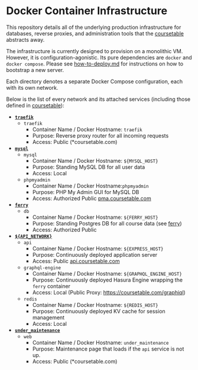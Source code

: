# Docker Container Infrastructure

This repository details all of the underlying production infrastructure for databases, reverse proxies, and administration tools that the [coursetable](https://github.com/coursetable/coursetable/) abstracts away.

The infrastructure is currently designed to provision on a monolithic VM. However, it is configuration-agonistic. Its pure dependencies are `docker` and `docker compose`. Please see [how-to-deploy.md](https://github.com/coursetable/coursetable/blob/master/docs/how-to-deploy.md) for instructions on how to bootstrap a new server.

Each directory denotes a separate Docker Compose configuration, each with its own network.

Below is the list of every network and its attached services (including those defined in [coursetable](https://github.com/coursetable/coursetable/)):
 - **[`traefik`](traefik/)**
    - `traefik`
        - Container Name / Docker Hostname: `traefik`
        - Purpose: Reverse proxy router for all incoming requests
        - Access: Public (*coursetable.com)
- **[`mysql`](mysql/)**
    - `mysql`
        - Container Name / Docker Hostname: `${MYSQL_HOST}`
        - Purpose: Standing MySQL DB for all user data
        - Access: Local
    - `phpmyadmin`
        - Container Name / Docker Hostname:`phpmyadmin`
        - Purpose: PHP My Admin GUI for MySQL DB
        - Access: Authorized Public [pma.coursetable.com](https://pma.coursetable.com)
- **[`ferry`](ferry/)**
    - `db`
        - Container Name / Docker Hostname: `${FERRY_HOST}`
        - Purpose: Standing Postgres DB for all course data (see [ferry](https://github.com/coursetable/ferry/))
        - Access: Authorized Public
- **[`${API_NETWORK}`](https://github.com/coursetable/coursetable/tree/master/api/)**
    - `api`
        - Container Name / Docker Hostname: `${EXPRESS_HOST}`
        - Purpose: Continuously deployed application server
        - Access: Public [api.coursetable.com](https://api.coursetable.com/api/ping)
    - `graphql-engine`
        - Container Name / Docker Hostname: `${GRAPHQL_ENGINE_HOST}`
        - Purpose: Continuously deployed Hasura Engine wrapping the `ferry` container
        - Access: Local (Public Proxy: https://coursetable.com/graphiql)
    - `redis`
        - Container Name / Docker Hostname: `${REDIS_HOST}`
        - Purpose: Continuously deployed KV cache for session management
        - Access: Local
- **[`under_maintenance`](under_maintenance)**
    - `web`
        - Container Name / Docker Hostname: `under_maintenance`
        - Purpose: Maintenance page that loads if the `api` service is not up.
        - Access: Public (*coursetable.com)